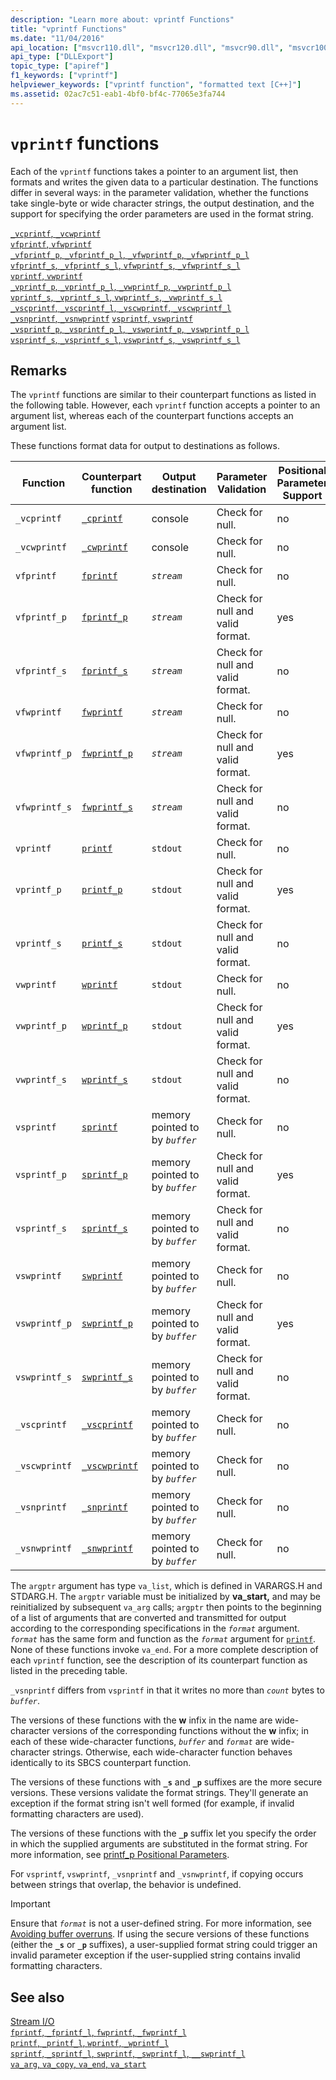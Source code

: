 ```yaml
---
description: "Learn more about: vprintf Functions"
title: "vprintf Functions"
ms.date: "11/04/2016"
api_location: ["msvcr110.dll", "msvcr120.dll", "msvcr90.dll", "msvcr100.dll", "msvcr110_clr0400.dll", "msvcr80.dll"]
api_type: ["DLLExport"]
topic_type: ["apiref"]
f1_keywords: ["vprintf"]
helpviewer_keywords: ["vprintf function", "formatted text [C++]"]
ms.assetid: 02ac7c51-eab1-4bf0-bf4c-77065e3fa744
---
```

# `vprintf` functions

Each of the `vprintf` functions takes a pointer to an argument list, then formats and writes the given data to a particular destination. The functions differ in several ways: in the parameter validation, whether the functions take single-byte or wide character strings, the output destination, and the support for specifying the order parameters are used in the format string.

[`_vcprintf`, `_vcwprintf`](./reference/vcprintf-vcprintf-l-vcwprintf-vcwprintf-l.md)\
[`vfprintf`, `vfwprintf`](./reference/vfprintf-vfprintf-l-vfwprintf-vfwprintf-l.md)\
[`_vfprintf_p`, `_vfprintf_p_l`, `_vfwprintf_p`, `_vfwprintf_p_l`](./reference/vfprintf-p-vfprintf-p-l-vfwprintf-p-vfwprintf-p-l.md)\
[`vfprintf_s`, `_vfprintf_s_l`, `vfwprintf_s`, `_vfwprintf_s_l`](./reference/vfprintf-s-vfprintf-s-l-vfwprintf-s-vfwprintf-s-l.md)\
[`vprintf`, `vwprintf`](./reference/vprintf-vprintf-l-vwprintf-vwprintf-l.md)\
[`_vprintf_p`, `_vprintf_p_l`, `_vwprintf_p`, `_vwprintf_p_l`](./reference/vprintf-p-vprintf-p-l-vwprintf-p-vwprintf-p-l.md)\
[`vprintf_s`, `_vprintf_s_l`, `vwprintf_s`, `_vwprintf_s_l`](./reference/vprintf-s-vprintf-s-l-vwprintf-s-vwprintf-s-l.md)\
[`_vscprintf`, `_vscprintf_l`, `_vscwprintf`, `_vscwprintf_l`](./reference/vscprintf-vscprintf-l-vscwprintf-vscwprintf-l.md)\
[`_vsnprintf`, `_vsnwprintf`](./reference/vsnprintf-vsnprintf-vsnprintf-l-vsnwprintf-vsnwprintf-l.md)
[`vsprintf`, `vswprintf`](./reference/vsprintf-vsprintf-l-vswprintf-vswprintf-l-vswprintf-l.md)\
[`_vsprintf_p`, `_vsprintf_p_l`, `_vswprintf_p`, `_vswprintf_p_l`](./reference/vsprintf-p-vsprintf-p-l-vswprintf-p-vswprintf-p-l.md)\
[`vsprintf_s`, `_vsprintf_s_l`, `vswprintf_s`, `_vswprintf_s_l`](./reference/vsprintf-s-vsprintf-s-l-vswprintf-s-vswprintf-s-l.md)

## Remarks

The `vprintf` functions are similar to their counterpart functions as listed in the following table. However, each `vprintf` function accepts a pointer to an argument list, whereas each of the counterpart functions accepts an argument list.

These functions format data for output to destinations as follows.

|Function|Counterpart function|Output destination|Parameter Validation|Positional Parameter Support|
|--------------|--------------------------|------------------------|--------------------------|----------------------------------|
|`_vcprintf`|[`_cprintf`](./reference/cprintf-cprintf-l-cwprintf-cwprintf-l.md)|console|Check for null.|no|
|`_vcwprintf`|[`_cwprintf`](./reference/cprintf-cprintf-l-cwprintf-cwprintf-l.md)|console|Check for null.|no|
|`vfprintf`|[`fprintf`](./reference/fprintf-fprintf-l-fwprintf-fwprintf-l.md)|*`stream`*|Check for null.|no|
|`vfprintf_p`|[`fprintf_p`](./reference/fprintf-p-fprintf-p-l-fwprintf-p-fwprintf-p-l.md)|*`stream`*|Check for null and valid format.|yes|
|`vfprintf_s`|[`fprintf_s`](./reference/fprintf-s-fprintf-s-l-fwprintf-s-fwprintf-s-l.md)|*`stream`*|Check for null and valid format.|no|
|`vfwprintf`|[`fwprintf`](./reference/fprintf-fprintf-l-fwprintf-fwprintf-l.md)|*`stream`*|Check for null.|no|
|`vfwprintf_p`|[`fwprintf_p`](./reference/fprintf-p-fprintf-p-l-fwprintf-p-fwprintf-p-l.md)|*`stream`*|Check for null and valid format.|yes|
|`vfwprintf_s`|[`fwprintf_s`](./reference/fprintf-s-fprintf-s-l-fwprintf-s-fwprintf-s-l.md)|*`stream`*|Check for null and valid format.|no|
|`vprintf`|[`printf`](./reference/printf-printf-l-wprintf-wprintf-l.md)|`stdout`|Check for null.|no|
|`vprintf_p`|[`printf_p`](./reference/printf-p-printf-p-l-wprintf-p-wprintf-p-l.md)|`stdout`|Check for null and valid format.|yes|
|`vprintf_s`|[`printf_s`](./reference/printf-s-printf-s-l-wprintf-s-wprintf-s-l.md)|`stdout`|Check for null and valid format.|no|
|`vwprintf`|[`wprintf`](./reference/printf-printf-l-wprintf-wprintf-l.md)|`stdout`|Check for null.|no|
|`vwprintf_p`|[`wprintf_p`](./reference/printf-p-printf-p-l-wprintf-p-wprintf-p-l.md)|`stdout`|Check for null and valid format.|yes|
|`vwprintf_s`|[`wprintf_s`](./reference/printf-s-printf-s-l-wprintf-s-wprintf-s-l.md)|`stdout`|Check for null and valid format.|no|
|`vsprintf`|[`sprintf`](./reference/sprintf-sprintf-l-swprintf-swprintf-l-swprintf-l.md)|memory pointed to by *`buffer`*|Check for null.|no|
|`vsprintf_p`|[`sprintf_p`](./reference/sprintf-p-sprintf-p-l-swprintf-p-swprintf-p-l.md)|memory pointed to by *`buffer`*|Check for null and valid format.|yes|
|`vsprintf_s`|[`sprintf_s`](./reference/sprintf-s-sprintf-s-l-swprintf-s-swprintf-s-l.md)|memory pointed to by *`buffer`*|Check for null and valid format.|no|
|`vswprintf`|[`swprintf`](./reference/sprintf-sprintf-l-swprintf-swprintf-l-swprintf-l.md)|memory pointed to by *`buffer`*|Check for null.|no|
|`vswprintf_p`|[`swprintf_p`](./reference/sprintf-p-sprintf-p-l-swprintf-p-swprintf-p-l.md)|memory pointed to by *`buffer`*|Check for null and valid format.|yes|
|`vswprintf_s`|[`swprintf_s`](./reference/sprintf-s-sprintf-s-l-swprintf-s-swprintf-s-l.md)|memory pointed to by *`buffer`*|Check for null and valid format.|no|
|`_vscprintf`|[`_vscprintf`](./reference/vscprintf-vscprintf-l-vscwprintf-vscwprintf-l.md)|memory pointed to by *`buffer`*|Check for null.|no|
|`_vscwprintf`|[`_vscwprintf`](./reference/vscprintf-vscprintf-l-vscwprintf-vscwprintf-l.md)|memory pointed to by *`buffer`*|Check for null.|no|
|`_vsnprintf`|[`_snprintf`](./reference/snprintf-snprintf-snprintf-l-snwprintf-snwprintf-l.md)|memory pointed to by *`buffer`*|Check for null.|no|
|`_vsnwprintf`|[`_snwprintf`](./reference/snprintf-snprintf-snprintf-l-snwprintf-snwprintf-l.md)|memory pointed to by *`buffer`*|Check for null.|no|

The `argptr` argument has type `va_list`, which is defined in VARARGS.H and STDARG.H. The `argptr` variable must be initialized by **va_start,** and may be reinitialized by subsequent `va_arg` calls; `argptr` then points to the beginning of a list of arguments that are converted and transmitted for output according to the corresponding specifications in the *`format`* argument. *`format`* has the same form and function as the *`format`* argument for [`printf`](./reference/printf-printf-l-wprintf-wprintf-l.md). None of these functions invoke `va_end`. For a more complete description of each `vprintf` function, see the description of its counterpart function as listed in the preceding table.

`_vsnprintf` differs from `vsprintf` in that it writes no more than *`count`* bytes to *`buffer`*.

The versions of these functions with the **w** infix in the name are wide-character versions of the corresponding functions without the **w** infix; in each of these wide-character functions, *`buffer`* and *`format`* are wide-character strings. Otherwise, each wide-character function behaves identically to its SBCS counterpart function.

The versions of these functions with **`_s`** and **`_p`** suffixes are the more secure versions. These versions validate the format strings. They'll generate an exception if the format string isn't well formed (for example, if invalid formatting characters are used).

The versions of these functions with the **`_p`** suffix let you specify the order in which the supplied arguments are substituted in the format string. For more information, see [printf_p Positional Parameters](./printf-p-positional-parameters.md).

For `vsprintf`, `vswprintf`, `_vsnprintf` and `_vsnwprintf`, if copying occurs between strings that overlap, the behavior is undefined.

> [!IMPORTANT]
> Ensure that *`format`* is not a user-defined string. For more information, see [Avoiding buffer overruns](/windows/win32/SecBP/avoiding-buffer-overruns). If using the secure versions of these functions (either the **`_s`** or **`_p`** suffixes), a user-supplied format string could trigger an invalid parameter exception if the user-supplied string contains invalid formatting characters.

## See also

[Stream I/O](./stream-i-o.md)\
[`fprintf`, `_fprintf_l`, `fwprintf`, `_fwprintf_l`](./reference/fprintf-fprintf-l-fwprintf-fwprintf-l.md)\
[`printf`, `_printf_l`, `wprintf`, `_wprintf_l`](./reference/printf-printf-l-wprintf-wprintf-l.md)\
[`sprintf`, `_sprintf_l`, `swprintf`, `_swprintf_l`, `__swprintf_l`](./reference/sprintf-sprintf-l-swprintf-swprintf-l-swprintf-l.md)\
[`va_arg`, `va_copy`, `va_end`, `va_start`](./reference/va-arg-va-copy-va-end-va-start.md)
